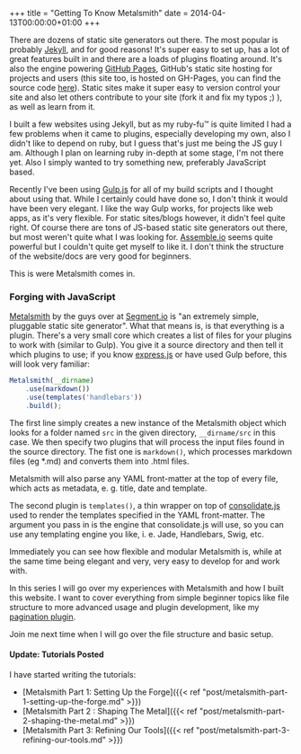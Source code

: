 +++
title = "Getting To Know Metalsmith"
date = 2014-04-13T00:00:00+01:00
+++

There are dozens of static site generators out there. The most popular is probably [Jekyll](http://jekyllrb.com/), and for good reasons! It's super easy to set up, has a lot of great features built in and there are a loads of plugins floating around. It's also the engine powering [GitHub Pages](https://pages.github.com/), GitHub's static site hosting for projects and users (this site too, is hosted on GH-Pages, you can find the source code [here](https://github.com/RobinThrift/RobinThrift.com)). Static sites make it super easy to version control your site and also let others contribute to your site (fork it and fix my typos ;) ), as well as learn from it.

I built a few websites using Jekyll, but as my ruby-fu&trade; is quite limited I had a few problems when it came to plugins, especially developing my own, also I didn't like to depend on ruby, but I guess that's just me being the JS guy I am. Although I plan on learning ruby in-depth at some stage, I'm not there yet. Also I simply wanted to try something new, preferably JavaScript based.

Recently I've been using [Gulp.js](http://gulpjs.com/) for all of my build scripts and I thought about using that. While I certainly could have done so, I don't think it would have been very elegant. I like the way Gulp works, for projects like web apps, as it's very flexible. For static sites/blogs however, it didn't feel quite right. Of course there are tons of JS-based static site generators out there, but most weren't quite what I was looking for. [Assemble.io](http://assemble.io/) seems quite powerful but I couldn't quite get myself to like it. I don't think the structure of the website/docs are very good for beginners.

This is were Metalsmith comes in.


### Forging with JavaScript

[Metalsmith](http://www.metalsmith.io/) by the guys over at [Segment.io](https://segment.io/) is "an extremely simple, pluggable static site generator". What that means is, is that everything is a plugin. There's a very small core which creates a list of files for your plugins to work with (similar to Gulp). You give it a source directory and then tell it which plugins to use; if you know [express.js](http://expressjs.com/) or have used Gulp before, this will look very familiar:

```js
Metalsmith(__dirname)
    .use(markdown())
    .use(templates('handlebars'))
    .build();
```

The first line simply creates a new instance of the Metalsmith object which looks for a folder named `src` in the given directory, `__dirname/src` in this case. We then specify two plugins that will process the input files found in the source directory. The fist one is `markdown()`, which processes markdown files (eg *.md) and converts them into .html files. 

Metalsmith will also parse any YAML front-matter at the top of every file, which acts as metadata, e. g. title, date and template.

The second plugin is `templates()`, a thin wrapper on top of [consolidate.js](https://github.com/visionmedia/consolidate.js) used to render the templates specified in the YAML front-matter. The argument you pass in is the engine that consolidate.js will use, so you can use any templating engine you like, i. e. Jade, Handlebars, Swig, etc.

Immediately you can see how flexible and modular Metalsmith is, while at the same time being elegant and very, very easy to develop for and work with.

In this series I will go over my experiences with Metalsmith and how I built this website. I want to cover everything from simple beginner topics like file structure to more advanced usage and plugin development, like my [pagination plugin](https://github.com/RobinThrift/metalsmith-paginate).

Join me next time when I will go over the file structure and basic setup.

#### Update: Tutorials Posted

I have started writing the tutorials:

- [Metalsmith Part 1: Setting Up the Forge]({{< ref "post/metalsmith-part-1-setting-up-the-forge.md" >}})
- [Metalsmith Part 2 : Shaping The Metal]({{< ref "post/metalsmith-part-2-shaping-the-metal.md" >}})
- [Metalsmith Part 3: Refining Our Tools]({{< ref "post/metalsmith-part-3-refining-our-tools.md" >}})

